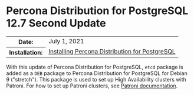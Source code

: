 # Percona Distribution for PostgreSQL 12.7 Second Update


<table class="docutils field-list" frame="void" rules="none">
  <colgroup>
    <col class="field-name">
    <col class="field-body">
  </colgroup>
  <tbody valign="top">
    <tr class="field-odd field">
      <th class="field-name">Date:</th>
      <td class="field-body">July 1, 2021</td>
    </tr>
    <tr class="field-even field">
      <th class="field-name">Installation:</th>
      <td class="field-body">
        <a class="reference external" href="https://www.percona.com/doc/postgresql/12/installing.html#">Installing Percona Distribution for PostgreSQL</a></td>
    </tr>
  </tbody>
</table>

With this update of Percona Distribution for PostgreSQL,  ``etcd`` package is added as  a ``DEB`` package to Percona Distribution for PostgreSQL for Debian 9 ("stretch"). This package is used to set up High Availability clusters with Patroni.  For how to set up Patroni clusters, see [Patroni documentation](https://patroni.readthedocs.io/en/latest/README.html#running-configuring). 
